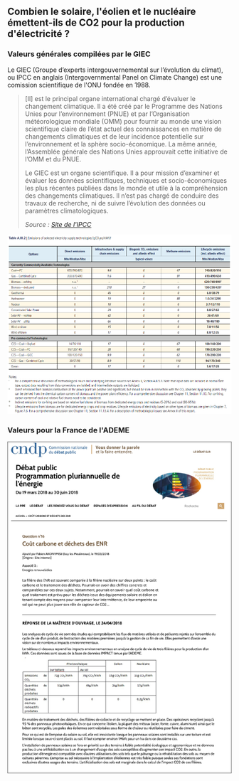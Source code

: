 ## Combien le solaire, l'éolien et le nucléaire émettent-ils de CO2 pour la production d'électricité ?

### Valeurs générales compilées par le GIEC

Le GIEC (Groupe d’experts intergouvernemental sur l’évolution du climat), ou IPCC en anglais (Intergovernmental Panel on Climate Change) est une comission scientifique de l'ONU fondée en 1988.

> [Il] est le principal organe international chargé d’évaluer le changement climatique. Il a été créé par le Programme des Nations Unies pour l’environnement (PNUE) et par l’Organisation météorologique mondiale (OMM) pour fournir au monde une vision scientifique claire de l’état actuel des connaissances en matière de changements climatiques et de leur incidence potentielle sur l’environnement et la sphère socio-économique. La même année, l’Assemblée générale des Nations Unies approuvait cette initiative de l’OMM et du PNUE.
> 
> Le GIEC est un organe scientifique. Il a pour mission d’examiner et évaluer les données scientifiques, techniques et socio-économiques les plus récentes publiées dans le monde et utile à la compréhension des changements climatiques. Il n’est pas chargé de conduire des travaux de recherche, ni de suivre l’évolution des données ou paramètres climatologiques.
>
> *Source : [Site de l'IPCC](https://www.ipcc.ch/languages-2/francais/)*


![GIEC_2014_Emissions_gCO2eq_par_kWh](images/GIEC_2014_Emissions_gCO2eq_par_kWh.PNG)

### Valeurs pour la France de l'ADEME

![ADEME_emissions_CO2_solaire_eolien_nucleaire](images/ADEME_emissions_CO2_solaire_eolien_nucleaire.png)
